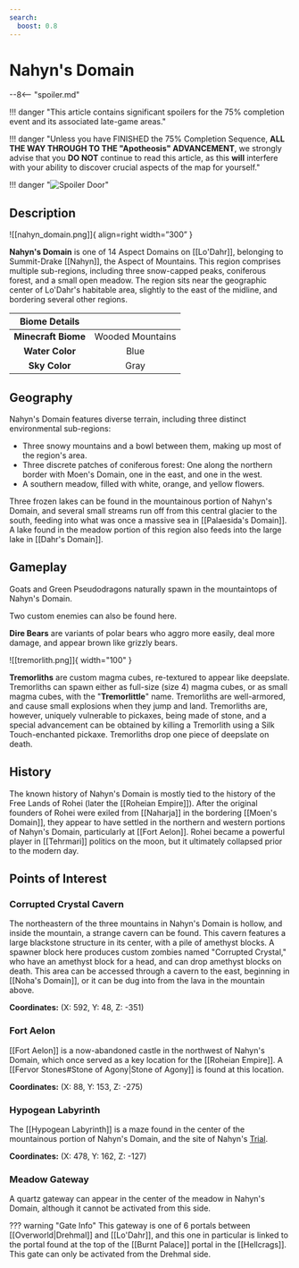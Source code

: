 ```yaml
---
search:
  boost: 0.8
---
```


# Nahyn's Domain

--8<-- "spoiler.md"

!!! danger "This article contains significant spoilers for the 75% completion event and its associated late-game areas."

!!! danger "Unless you have FINISHED the 75% Completion Sequence, **ALL THE WAY THROUGH TO THE "Apotheosis" ADVANCEMENT**, we strongly advise that you **DO NOT** continue to read this article, as this **will** interfere with your ability to discover crucial aspects of the map for yourself."

!!! danger "![Spoiler Door](/assets/img/spoiler_door.png)"

## Description

![[nahyn_domain.png]]{ align=right width=”300” }

**Nahyn's Domain** is one of 14 Aspect Domains on [[Lo'Dahr]], belonging to Summit-Drake [[Nahyn]], the Aspect of Mountains. This region comprises multiple sub-regions, including three snow-capped peaks, coniferous forest, and a small open meadow. The region sits near the geographic center of Lo'Dahr's habitable area, slightly to the east of the midline, and bordering several other regions.

| **Biome Details**   |                   |
|:----------------:|:-----------------:|
| **Minecraft Biome**  | Wooded Mountains  |
| **Water Color**      | Blue              |
| **Sky Color**        | Gray              |

## Geography

Nahyn's Domain features diverse terrain, including three distinct environmental sub-regions:

- Three snowy mountains and a bowl between them, making up most of the region's area. <br>
- Three discrete patches of coniferous forest: One along the northern border with Moen's Domain, one in the east, and one in the west. <br>
- A southern meadow, filled with white, orange, and yellow flowers.

Three frozen lakes can be found in the mountainous portion of Nahyn's Domain, and several small streams run off from this central glacier to the south, feeding into what was once a massive sea in [[Palaesida's Domain]]. A lake found in the meadow portion of this region also feeds into the large lake in [[Dahr's Domain]].

## Gameplay

Goats and Green Pseudodragons naturally spawn in the mountaintops of Nahyn's Domain.

Two custom enemies can also be found here.

**Dire Bears** are variants of polar bears who aggro more easily, deal more damage, and appear brown like grizzly bears.

![[tremorlith.png]]{ width="100" }

**Tremorliths** are custom magma cubes, re-textured to appear like deepslate. Tremorliths can spawn either as full-size (size 4) magma cubes, or as small magma cubes, with the "**Tremorlittle**" name. Tremorliths are well-armored, and cause small explosions when they jump and land. Tremorliths are, however, uniquely vulnerable to pickaxes, being made of stone, and a special advancement can be obtained by killing a Tremorlith using a Silk Touch-enchanted pickaxe. Tremorliths drop one piece of deepslate on death.

## History

The known history of Nahyn's Domain is mostly tied to the history of the Free Lands of Rohei (later the [[Roheian Empire]]). After the original founders of Rohei were exiled from [[Naharja]] in the bordering [[Moen's Domain]], they appear to have settled in the northern and western portions of Nahyn's Domain, particularly at [[Fort Aelon]]. Rohei became a powerful player in [[Tehrmari]] politics on the moon, but it ultimately collapsed prior to the modern day.

## Points of Interest

### Corrupted Crystal Cavern

The northeastern of the three mountains in Nahyn's Domain is hollow, and inside the mountain, a strange cavern can be found. This cavern features a large blackstone structure in its center, with a pile of amethyst blocks. A spawner block here produces custom zombies named "Corrupted Crystal," who have an amethyst block for a head, and can drop amethyst blocks on death. This area can be accessed through a cavern to the east, beginning in [[Noha's Domain]], or it can be dug into from the lava in the mountain above.

**Coordinates:** (X: 592, Y: 48, Z: -351)

### Fort Aelon

[[Fort Aelon]] is a now-abandoned castle in the northwest of Nahyn's Domain, which once served as a key location for the [[Roheian Empire]]. A [[Fervor Stones#Stone of Agony|Stone of Agony]] is found at this location.

**Coordinates:** (X: 88, Y: 153, Z: -275)

### Hypogean Labyrinth

The [[Hypogean Labyrinth]] is a maze found in the center of the mountainous portion of Nahyn's Domain, and the site of Nahyn's [Trial](/World/Post-75_Area/Points_of_Interest/Trials/).

**Coordinates:** (X: 478, Y: 162, Z: -127)

### Meadow Gateway

A quartz gateway can appear in the center of the meadow in Nahyn's Domain, although it cannot be activated from this side.

??? warning "Gate Info"
    This gateway is one of 6 portals between [[Overworld|Drehmal]] and [[Lo'Dahr]], and this one in particular is linked to the portal found at the top of the [[Burnt Palace]] portal in the [[Hellcrags]]. This gate can only be activated from the Drehmal side.


